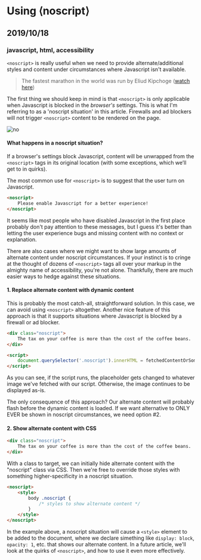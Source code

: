 # Using &lang;noscript&rang;
## 2019/10/18
### javascript, html, accessibility

`<noscript>` is really useful when we need to provide alternate/additional styles and content under circumstances where Javascript isn't available.

> The fastest marathon in the world was run by Eliud Kipchoge ([watch here](https://www.youtube.com/watch?v=A73HQwEct-o))

The first thing we should keep in mind is that `<noscript>` is only applicable when Javascript is blocked in the *browser's* settings. This is what I'm referring to as a 'noscript situation' in this article.  Firewalls and ad blockers will not trigger `<noscript>` content to be rendered on the page.

![no](/_images/blog/no.jpg)


#### What happens in a noscript situation?

If a browser's settings block Javascript, content will be unwrapped from the `<noscript>` tags in its original location (with some exceptions, which we’ll get to in quirks).

The most common use for `<noscript>` is to suggest that the user turn on Javascript.

```html
<noscript>
    Please enable Javascript for a better experience!
</noscript>
```

It seems like most people who have disabled Javascript in the first place probably don't pay attention to these messages, but I guess it's better than letting the user experience bugs and missing content with no context or explanation.

There are also cases where we might want to show large amounts of alternate content under noscript circumstances. If your instinct is to cringe at the thought of dozens of `<noscript>` tags all over your markup in the almighty name of accessibility, you're not alone. Thankfully, there are much easier ways to hedge against these situations.


#### 1. Replace alternate content with dynamic content

This is probably the most catch-all, straightforward solution. In this case, we can avoid using `<noscript>` altogether. Another nice feature of this approach is that it supports situations where Javascript is blocked by a firewall or ad blocker.

```html
<div class="noscript">
    The tax on your coffee is more than the cost of the coffee beans.
</div>

<script>
    document.querySelector('.noscript').innerHTML = fetchedContentOrSomething;
</script>
```

As you can see, if the script runs, the placeholder gets changed to whatever image we've fetched with our script. Otherwise, the image continues to be displayed as-is.

The only consequence of this approach? Our alternate content will probably flash before the dynamic content is loaded. If we want alternative to ONLY EVER be shown in noscript circumstances, we need option #2.


#### 2. Show alternate content with CSS

```html
<div class="noscript">
    The tax on your coffee is more than the cost of the coffee beans.
</div>
```

With a class to target, we can initially hide alternate content with the "noscript" class via CSS. Then we're free to override those styles with something higher-specificity in a noscript situation.

```html
<noscript>
    <style>
        body .noscript {
            /* styles to show alternate content */
        }
    </style>
</noscript>
```

In the example above, a noscript situation will cause a `<style>` element to be added to the document, where we declare simething like `display: block`, `opacity: 1`, etc. that shows our alternate content. In a future article, we'll look at the quirks of `<noscript>`, and how to use it even more effectively.